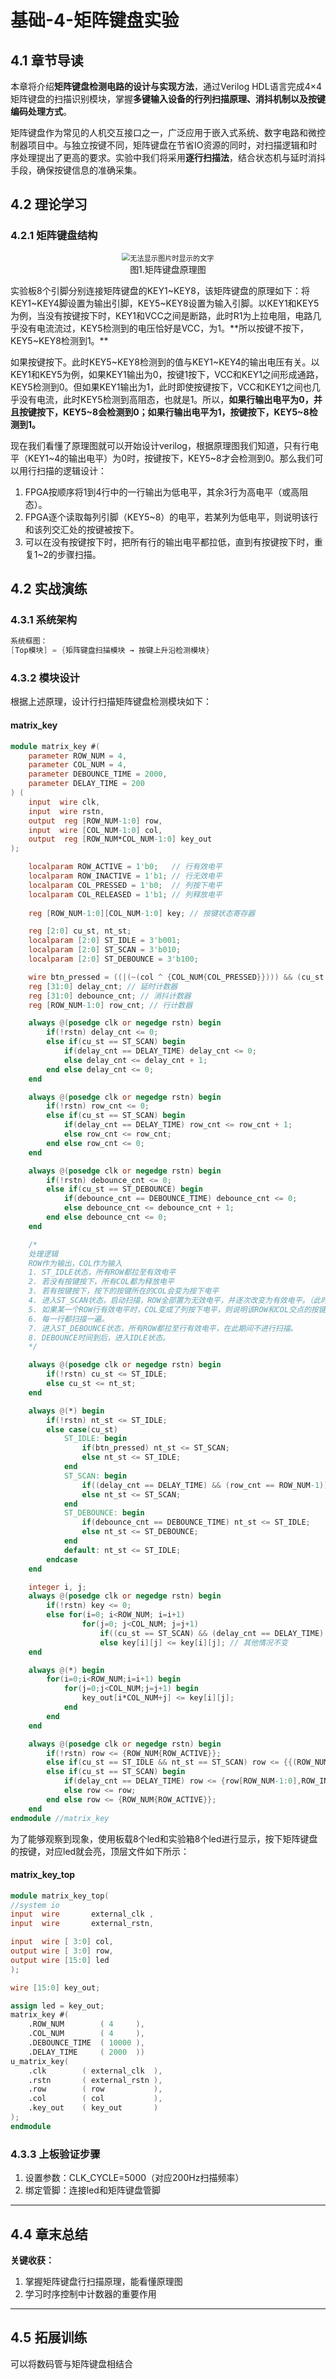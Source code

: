 # 基础-4-矩阵键盘实验

## 4.1 章节导读
本章将介绍**矩阵键盘检测电路的设计与实现方法**，通过Verilog HDL语言完成4×4矩阵键盘的扫描识别模块，掌握**多键输入设备的行列扫描原理、消抖机制以及按键编码处理方式**。

矩阵键盘作为常见的人机交互接口之一，广泛应用于嵌入式系统、数字电路和微控制器项目中。与独立按键不同，矩阵键盘在节省IO资源的同时，对扫描逻辑和时序处理提出了更高的要求。实验中我们将采用**逐行扫描法**，结合状态机与延时消抖手段，确保按键信息的准确采集。


## 4.2 理论学习
### 4.2.1 矩阵键盘结构
<div>           <!--块级封装-->
    <center>    <!--将图片和文字居中-->
    <img src="../images/1.png"
         alt="无法显示图片时显示的文字"
         style="zoom:80%"/>
    <br>        <!--换行-->
    图1.矩阵键盘原理图 <!--标题-->
    </center>
</div>

实验板8个引脚分别连接矩阵键盘的KEY1~KEY8，该矩阵键盘的原理如下：将KEY1~KEY4脚设置为输出引脚，KEY5~KEY8设置为输入引脚。以KEY1和KEY5为例，当没有按键按下时，KEY1和VCC之间是断路，此时R1为上拉电阻，电路几乎没有电流流过，KEY5检测到的电压恰好是VCC，为1。**所以按键不按下，KEY5~KEY8检测到1。**

如果按键按下。此时KEY5~KEY8检测到的值与KEY1~KEY4的输出电压有关。以KEY1和KEY5为例，如果KEY1输出为0，按键1按下，VCC和KEY1之间形成通路，KEY5检测到0。但如果KEY1输出为1，此时即使按键按下，VCC和KEY1之间也几乎没有电流，此时KEY5检测到高阻态，也就是1。所以，**如果行输出电平为0，并且按键按下，KEY5~8会检测到0；如果行输出电平为1，按键按下，KEY5~8检测到1。**

现在我们看懂了原理图就可以开始设计verilog，根据原理图我们知道，只有行电平（KEY1~4的输出电平）为0时，按键按下，KEY5~8才会检测到0。那么我们可以用行扫描的逻辑设计：

1. FPGA按顺序将1到4行中的一行输出为低电平，其余3行为高电平（或高阻态）。
2. FPGA逐个读取每列引脚（KEY5~8）的电平，若某列为低电平，则说明该行和该列交汇处的按键被按下。
3. 可以在没有按键按下时，把所有行的输出电平都拉低，直到有按键按下时，重复1~2的步骤扫描。


## 4.2 实战演练
### 4.3.1 系统架构
``` verilog
系统框图：
[Top模块] = {矩阵键盘扫描模块 → 按键上升沿检测模块}
```

### 4.3.2 模块设计

根据上述原理，设计行扫描矩阵键盘检测模块如下：

#### matrix_key
```verilog
module matrix_key #(
    parameter ROW_NUM = 4,
    parameter COL_NUM = 4,
    parameter DEBOUNCE_TIME = 2000,
    parameter DELAY_TIME = 200
) (
    input  wire clk,
    input  wire rstn,
    output  reg [ROW_NUM-1:0] row,
    input  wire [COL_NUM-1:0] col,
    output  reg [ROW_NUM*COL_NUM-1:0] key_out
);

    localparam ROW_ACTIVE = 1'b0;   // 行有效电平
    localparam ROW_INACTIVE = 1'b1; // 行无效电平
    localparam COL_PRESSED = 1'b0;  // 列按下电平
    localparam COL_RELEASED = 1'b1; // 列释放电平
    
    reg [ROW_NUM-1:0][COL_NUM-1:0] key; // 按键状态寄存器

    reg [2:0] cu_st, nt_st;
    localparam [2:0] ST_IDLE = 3'b001;
    localparam [2:0] ST_SCAN = 3'b010;
    localparam [2:0] ST_DEBOUNCE = 3'b100;

    wire btn_pressed = ((|(~(col ^ {COL_NUM{COL_PRESSED}}))) && (cu_st == ST_IDLE)) || (key_out != 0); // 只要有一个按键按下，btn_pressed为1
    reg [31:0] delay_cnt; // 延时计数器
    reg [31:0] debounce_cnt; // 消抖计数器
    reg [ROW_NUM-1:0] row_cnt; // 行计数器

    always @(posedge clk or negedge rstn) begin
        if(!rstn) delay_cnt <= 0;
        else if(cu_st == ST_SCAN) begin
            if(delay_cnt == DELAY_TIME) delay_cnt <= 0;
            else delay_cnt <= delay_cnt + 1;
        end else delay_cnt <= 0;
    end

    always @(posedge clk or negedge rstn) begin
        if(!rstn) row_cnt <= 0;
        else if(cu_st == ST_SCAN) begin
            if(delay_cnt == DELAY_TIME) row_cnt <= row_cnt + 1;
            else row_cnt <= row_cnt;
        end else row_cnt <= 0;
    end

    always @(posedge clk or negedge rstn) begin
        if(!rstn) debounce_cnt <= 0;
        else if(cu_st == ST_DEBOUNCE) begin
            if(debounce_cnt == DEBOUNCE_TIME) debounce_cnt <= 0;
            else debounce_cnt <= debounce_cnt + 1;
        end else debounce_cnt <= 0;
    end

    /*
    处理逻辑
    ROW作为输出，COL作为输入
    1. ST_IDLE状态，所有ROW都拉至有效电平
    2. 若没有按键按下，所有COL都为释放电平
    3. 若有按键按下，按下的按键所在的COL会变为按下电平
    4. 进入ST_SCAN状态，启动扫描，ROW全部置为无效电平，并逐次改变为有效电平。（此时，COL会都变成列释放电平）
    5. 如果某一个ROW行有效电平时，COL变成了列按下电平，则说明该ROW和COL交点的按键被按下
    6. 每一行都扫描一遍。
    7. 进入ST_DEBOUNCE状态，所有ROW都拉至行有效电平，在此期间不进行扫描。
    8. DEBOUNCE时间到后，进入IDLE状态。
    */

    always @(posedge clk or negedge rstn) begin
        if(!rstn) cu_st <= ST_IDLE;
        else cu_st <= nt_st;
    end

    always @(*) begin
        if(!rstn) nt_st <= ST_IDLE;
        else case(cu_st)
            ST_IDLE: begin
                if(btn_pressed) nt_st <= ST_SCAN;
                else nt_st <= ST_IDLE;
            end
            ST_SCAN: begin
                if((delay_cnt == DELAY_TIME) && (row_cnt == ROW_NUM-1)) nt_st <= ST_DEBOUNCE;
                else nt_st <= ST_SCAN;
            end
            ST_DEBOUNCE: begin
                if(debounce_cnt == DEBOUNCE_TIME) nt_st <= ST_IDLE;
                else nt_st <= ST_DEBOUNCE;
            end
            default: nt_st <= ST_IDLE;
        endcase
    end

    integer i, j;
    always @(posedge clk or negedge rstn) begin
        if(!rstn) key <= 0;
        else for(i=0; i<ROW_NUM; i=i+1) 
                for(j=0; j<COL_NUM; j=j+1)
                    if((cu_st == ST_SCAN) && (delay_cnt == DELAY_TIME) && (row_cnt == i)) key[i][j] <= (col[j] == COL_PRESSED)?(1'b1):(1'b0);
                    else key[i][j] <= key[i][j]; // 其他情况不变
    end

    always @(*) begin
        for(i=0;i<ROW_NUM;i=i+1) begin
            for(j=0;j<COL_NUM;j=j+1) begin
                key_out[i*COL_NUM+j] <= key[i][j];
            end
        end
    end

    always @(posedge clk or negedge rstn) begin
        if(!rstn) row <= {ROW_NUM{ROW_ACTIVE}};
        else if(cu_st == ST_IDLE && nt_st == ST_SCAN) row <= {{(ROW_NUM-1){ROW_INACTIVE}}, ROW_ACTIVE};
        else if(cu_st == ST_SCAN) begin
            if(delay_cnt == DELAY_TIME) row <= {row[ROW_NUM-1:0],ROW_INACTIVE};
            else row <= row;
        end else row <= {ROW_NUM{ROW_ACTIVE}};
    end
endmodule //matrix_key
```

为了能够观察到现象，使用板载8个led和实验箱8个led进行显示，按下矩阵键盘的按键，对应led就会亮，顶层文件如下所示：

#### matrix_key_top

```verilog
module matrix_key_top(
//system io
input  wire       external_clk ,
input  wire       external_rstn,

input  wire [ 3:0] col,
output wire [ 3:0] row,
output wire [15:0] led
);

wire [15:0] key_out;

assign led = key_out;
matrix_key #(
	.ROW_NUM       	( 4     ),
	.COL_NUM       	( 4     ),
	.DEBOUNCE_TIME 	( 10000 ),
	.DELAY_TIME    	( 2000  ))
u_matrix_key(
	.clk     	( external_clk  ),
	.rstn    	( external_rstn ),
	.row     	( row           ),
	.col     	( col           ),
	.key_out 	( key_out       )
);
endmodule
```

### 4.3.3 上板验证步骤
1. 设置参数：CLK_CYCLE=5000（对应200Hz扫描频率）
2. 绑定管脚：连接led和矩阵键盘管脚

---

## 4.4 章末总结
**关键收获：**
1. 掌握矩阵键盘行扫描原理，能看懂原理图
3. 学习时序控制中计数器的重要作用

---

## 4.5 拓展训练

可以将数码管与矩阵键盘相结合